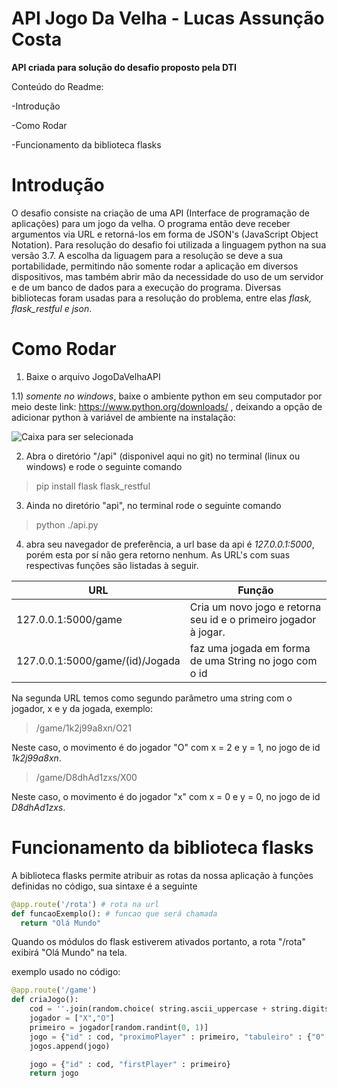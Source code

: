 # API Jogo Da Velha - Lucas Assunção Costa

**API criada para solução do desafio proposto pela DTI**

Conteúdo do Readme:

-Introdução

-Como Rodar

-Funcionamento da biblioteca flasks

# Introdução

  O desafio consiste na criação de uma API (Interface de programação de aplicações) para um jogo da velha. O programa então deve receber argumentos via URL e retorná-los em forma de JSON's (JavaScript Object Notation).
  Para resolução do desafio foi utilizada a linguagem python na sua versão 3.7. A escolha da liguagem para a resolução se deve a sua portabilidade, permitindo não somente rodar a aplicação em diversos dispositivos, mas também abrir mão da necessidade do uso de um servidor e de um banco de dados para a execução do programa. Diversas bibliotecas foram usadas para a resolução do problema, entre elas *flask, flask_restful e json*.
 
# Como Rodar

 1) Baixe o arquivo JogoDaVelhaAPI
 
 1.1) *somente no windows*, baixe o ambiente python em seu computador por meio deste link: https://www.python.org/downloads/ , deixando a opção de adicionar python à variável de ambiente na instalação:
      
   ![Caixa para ser selecionada](https://datatofish.com/wp-content/uploads/2019/03/000_pyinstaller.png)
       
 2) Abra o diretório "/api" (disponivel aqui no git) no terminal (linux ou windows) e rode o seguinte comando 
 
 > pip install flask flask_restful
 
 3) Ainda no diretório "api", no terminal rode o seguinte comando 
 
 > python ./api.py
 
 4) abra seu navegador de preferência, a url base da api é *127.0.0.1:5000*, porém esta por sí não gera retorno nenhum. As URL's com suas respectivas funções são listadas à seguir.
 
|     URL       |     Função    |
| ------------- | ------------- |
| 127.0.0.1:5000/game| Cria um novo jogo e retorna seu id e o primeiro jogador à jogar. |
| 127.0.0.1:5000/game/(id)/Jogada | faz uma jogada em forma de uma String no jogo com o id|

  Na segunda URL temos como segundo parâmetro uma string com o jogador, x e y da jogada, exemplo:
  
  > /game/1k2j99a8xn/O21
  
  Neste caso, o movimento é do jogador "O" com x = 2 e y = 1, no jogo de id *1k2j99a8xn*.
  
  > /game/D8dhAd1zxs/X00
  
  Neste caso, o movimento é do jogador "x" com x = 0 e y = 0, no jogo de id *D8dhAd1zxs*.
  
# Funcionamento da biblioteca flasks

  A biblioteca flasks permite atribuir as rotas da nossa aplicação à funções definidas no código, sua sintaxe é a seguinte

``` python
@app.route('/rota') # rota na url
def funcaoExemplo(): # funcao que será chamada
  return "Olá Mundo"
```
Quando os módulos do flask estiverem ativados portanto, a rota "/rota" exibirá "Olá Mundo" na tela.

exemplo usado no código:
``` python
@app.route('/game')
def criaJogo():
    cod = ''.join(random.choice( string.ascii_uppercase + string.digits + string.ascii_lowercase) for x in range(8))
    jogador = ["X","O"]
    primeiro = jogador[random.randint(0, 1)]
    jogo = {"id" : cod, "proximoPlayer" : primeiro, "tabuleiro" : {"0":{"0":"0","1":"0","2":"0"},"1":{"0":"0","1":"0","2":"0"},"2":{"0":"0","1":"0","2":"0"}}}
    jogos.append(jogo)

    jogo = {"id" : cod, "firstPlayer" : primeiro}
    return jogo
```
